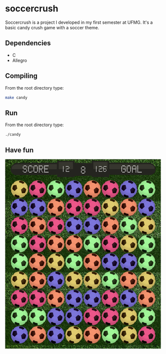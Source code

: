 # soccercrush

Soccercrush is a project I developed in my first semester at UFMG. It's a basic candy crush game with a soccer theme.

## Dependencies
- C
- Allegro

## Compiling
From the root directory type:

```bash
make candy
```

## Run
From the root directory type:
```bash
./candy
```
## Have fun
![Soccer crush](SC1.png)
